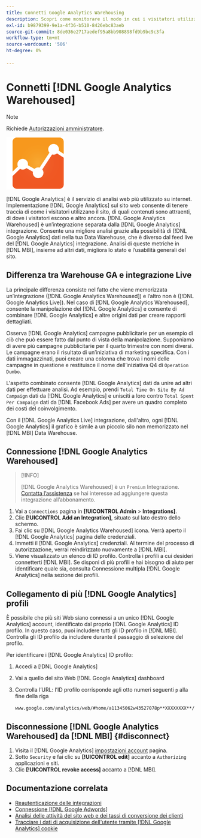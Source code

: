 ```yaml
---
title: Connetti Google Analytics Warehousing
description: Scopri come monitorare il modo in cui i visitatori utilizzano il tuo sito, quali contenuti sono attraenti, dove i visitatori escono e altro ancora.
exl-id: b9879399-9e1a-4f36-b510-8426ebc83aeb
source-git-commit: 8de036e2717aedef95a8bb908898fd9b9bc9c3fa
workflow-type: tm+mt
source-wordcount: '506'
ht-degree: 0%

---
```


# Connetti [!DNL Google Analytics Warehoused]

>[!NOTE]
>
>Richiede [Autorizzazioni amministratore](../../../administrator/user-management/user-management.md).

![](../../../assets/google-analytics-logo.png)

[!DNL Google Analytics] è il servizio di analisi web più utilizzato su internet. Implementazione [!DNL Google Analytics] sul sito web consente di tenere traccia di come i visitatori utilizzano il sito, di quali contenuti sono attraenti, di dove i visitatori escono e altro ancora. [!DNL Google Analytics Warehoused] è un’integrazione separata dalla [!DNL Google Analytics] integrazione. Consente una migliore analisi grazie alla possibilità di [!DNL Google Analytics] dati nella tua Data Warehouse, che è diverso dal feed live del [!DNL Google Analytics] integrazione. Analisi di queste metriche in [!DNL MBI], insieme ad altri dati, migliora lo stato e l’usabilità generali del sito.

## Differenza tra Warehouse GA e integrazione Live

La principale differenza consiste nel fatto che viene memorizzata un’integrazione ([!DNL Google Analytics Warehoused]) e l’altro non è ([!DNL Google Analytics Live]). Nel caso di [!DNL Google Analytics Warehoused], consente la manipolazione del [!DNL Google Analytics] e consente di combinare [!DNL Google Analytics] e altre origini dati per creare rapporti dettagliati.

Osserva [!DNL Google Analytics] campagne pubblicitarie per un esempio di ciò che può essere fatto dal punto di vista della manipolazione. Supponiamo di avere più campagne pubblicitarie per il quarto trimestre con nomi diversi. Le campagne erano il risultato di un’iniziativa di marketing specifica. Con i dati immagazzinati, puoi creare una colonna che trova i nomi delle campagne in questione e restituisce il nome dell’iniziativa Q4 di `Operation Dumbo`.

L&#39;aspetto combinato consente [!DNL Google Analytics] dati da unire ad altri dati per effettuare analisi. Ad esempio, prendi `Total Time On Site By Ad Campaign` dati da [!DNL Google Analytics] e unisciti a loro contro `Total Spent Per Campaign` dati da [!DNL Facebook Ads] per avere un quadro completo dei costi del coinvolgimento.

Con il [!DNL Google Analytics Live] integrazione, dall&#39;altro, ogni [!DNL Google Analytics] il grafico è simile a un piccolo silo non memorizzato nel [!DNL MBI] Data Warehouse.

## Connessione [!DNL Google Analytics Warehoused]

>[!INFO]
>
>[!DNL Google Analytics Warehoused] è un `Premium` Integrazione. [Contatta l’assistenza](https://experienceleague.adobe.com/docs/commerce-knowledge-base/kb/troubleshooting/miscellaneous/mbi-service-policies.html?lang=en) se hai interesse ad aggiungere questa integrazione all’abbonamento.

1. Vai a `Connections` pagina in **[!UICONTROL Admin** > **Integrations]**.
1. Clic **[!UICONTROL Add an Integration]**, situato sul lato destro dello schermo.
1. Fai clic su [!DNL Google Analytics Warehoused] icona. Verrà aperto il [!DNL Google Analytics] pagina delle credenziali.
1. Immetti il [!DNL Google Analytics] credenziali. Al termine del processo di autorizzazione, verrai reindirizzato nuovamente a [!DNL MBI].
1. Viene visualizzato un elenco di ID profilo. Controlla i profili a cui desideri connetterti [!DNL MBI]. Se disponi di più profili e hai bisogno di aiuto per identificare quale sia, consulta Connessione multipla [!DNL Google Analytics] nella sezione dei profili.

## Collegamento di più [!DNL Google Analytics] profili

È possibile che più siti Web siano connessi a un unico [!DNL Google Analytics] account, identificato dal proprio [!DNL Google Analytics] ID profilo. In questo caso, puoi includere tutti gli ID profilo in [!DNL MBI]. Controlla gli ID profilo da includere durante il passaggio di selezione del profilo.

Per identificare i [!DNL Google Analytics] ID profilo:

1. Accedi a [!DNL Google Analytics]
1. Vai a quello del sito Web [!DNL Google Analytics] dashboard
1. Controlla l’URL: l’ID profilo corrisponde agli otto numeri seguenti `p` alla fine della riga

   `www.google.com/analytics/web/#home/a11345062w43527078p**XXXXXXXX**/`

## Disconnessione [!DNL Google Analytics Warehoused] da [!DNL MBI] {#disconnect}

1. Visita il [!DNL Google Analytics] [impostazioni account](https://myaccount.google.com/intro) pagina.
1. Sotto `Security` e fai clic su **[!UICONTROL edit]** accanto a `Authorizing` applicazioni e siti.
1. Clic **[!UICONTROL revoke access]** accanto a [!DNL MBI].

## Documentazione correlata

* [Reautenticazione delle integrazioni](https://experienceleague.adobe.com/docs/commerce-knowledge-base/kb/how-to/mbi-reauthenticating-integrations.html?lang=en)
* [Connessione [!DNL Google Adwords]](../integrations/google-adwords.md)
* [Analisi delle attività del sito web e dei tassi di conversione dei clienti](../../analysis/web-act-cust-conversion.md)
* [Tracciare i dati di acquisizione dell&#39;utente tramite [!DNL Google Analytics] cookie](../../analysis/google-track-user-acq.md)
